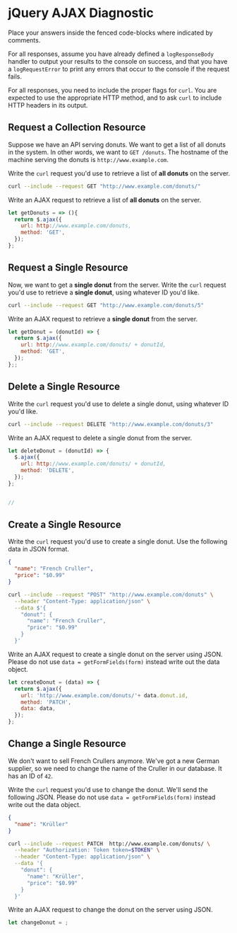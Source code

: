 # jQuery AJAX Diagnostic

Place your answers inside the fenced code-blocks where indicated by comments.

For all responses,  assume you have already defined a `logResponseBody` handler
to output your results to the console on success, and that you have a
`logRequestError` to print any errors that occur to the console if the request
fails.

For all responses, you need to include the proper flags for `curl`. You are
expected to use the appropriate HTTP method, and to ask `curl` to include HTTP
headers in its output.

## Request a Collection Resource

Suppose we have an API serving donuts. We want to get a list of all donuts in
the system. In other words, we want to `GET /donuts`. The hostname of the
machine serving the donuts is `http://www.example.com`.

Write the `curl` request you'd use to retrieve a list of **all donuts** on the
server.

```sh
curl --include --request GET "http://www.example.com/donuts/"

```

Write an AJAX request to retrieve a list of **all donuts** on the server.

```js
let getDonuts = => (){
  return $.ajax({
    url: http://www.example.com/donuts,
    method: 'GET',
  });
};
```

## Request a Single Resource

Now, we want to get a **single donut** from the server. Write the `curl` request
you'd use to retrieve a **single donut**, using whatever ID you'd like.

```sh
curl --include --request GET "http://www.example.com/donuts/5"
```

Write an AJAX request to retrieve a **single donut** from the server.

```js
let getDonut = (donutId) => {
  return $.ajax({
    url: http://www.example.com/donuts/ + donutId,
    method: 'GET',
  });
};;
```

## Delete a Single Resource

Write the `curl` request you'd use to delete a single donut, using whatever
ID you'd like.

```sh
curl --include --request DELETE "http://www.example.com/donuts/3"
```

Write an AJAX request to delete a single donut from the server.

```js
let deleteDonut = (donutId) => {
  $.ajax({
    url: http://www.example.com/donuts/ + donutId,
    method: 'DELETE',
  });
};


//
```

## Create a Single Resource

Write the `curl` request you'd use to create a single donut. Use the following
data in JSON format.

```json
{
  "name": "French Cruller",
  "price": "$0.99"
}
```

```sh
curl --include --request "POST" "http://www.example.com/donuts" \
  --header "Content-Type: application/json" \
  --data $'{
    "donut": {
      "name": "French Cruller",
      "price": "$0.99"
    }
  }'
```

Write an AJAX request to create a single donut on the server using JSON. Please
do not use `data = getFormFields(form)` instead write out the data object.

```js
let createDonut = (data) => {
  return $.ajax({
    url: 'http://www.example.com/donuts/'+ data.donut.id,
    method: 'PATCH',
    data: data,
  });
};
```

## Change a Single Resource

We don't want to sell French Crullers anymore. We've got a new German supplier,
so we need to change the name of the Cruller in our database. It has an ID of
`42`.

Write the `curl` request you'd use to change the donut. We'll send the following
JSON. Please do not use `data = getFormFields(form)` instead write out the data
object.

```json
{
  "name": "Krüller"
}
```

```sh
curl --include --request PATCH  http://www.example.com/donuts/ \
  --header "Authorization: Token token=$TOKEN" \
  --header "Content-Type: application/json" \
  --data '{
    "donut": {
      "name": "Krüller",
      "price": "$0.99"
    }
  }'

```

Write an AJAX request to change the donut on the server using JSON.

```js
let changeDonut = ;
```
